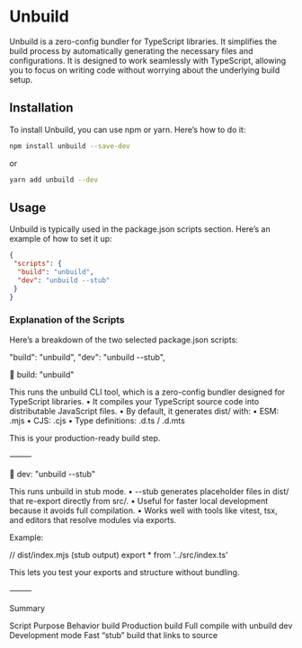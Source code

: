 # Unbuild

Unbuild is a zero-config bundler for TypeScript libraries. It simplifies the build process by automatically generating the necessary files and configurations.
It is designed to work seamlessly with TypeScript, allowing you to focus on writing code without worrying about the underlying build setup.

## Installation

To install Unbuild, you can use npm or yarn. Here’s how to do it:

```bash
npm install unbuild --save-dev
```

or

```bash
yarn add unbuild --dev
```

## Usage

Unbuild is typically used in the package.json scripts section. Here’s an example of how to set it up:

```json
{
 "scripts": {
  "build": "unbuild",
  "dev": "unbuild --stub"
 }
}
```

### Explanation of the Scripts

Here’s a breakdown of the two selected package.json scripts:

"build": "unbuild",
"dev": "unbuild --stub",

🔨 build: "unbuild"

This runs the unbuild CLI tool, which is a zero-config bundler designed for TypeScript libraries.
• It compiles your TypeScript source code into distributable JavaScript files.
• By default, it generates dist/ with:
• ESM: .mjs
• CJS: .cjs
• Type definitions: .d.ts / .d.mts

This is your production-ready build step.

⸻

🧪 dev: "unbuild --stub"

This runs unbuild in stub mode.
• --stub generates placeholder files in dist/ that re-export directly from src/.
• Useful for faster local development because it avoids full compilation.
• Works well with tools like vitest, tsx, and editors that resolve modules via exports.

Example:

// dist/index.mjs (stub output)
export \* from '../src/index.ts'

This lets you test your exports and structure without bundling.

⸻

Summary

Script Purpose Behavior
build Production build Full compile with unbuild
dev Development mode Fast “stub” build that links to source


